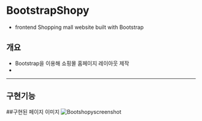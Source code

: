 # BootstrapShopy
- frontend
Shopping mall website built with Bootstrap 


## 개요<br/>

- Bootstrap을 이용해 쇼핑몰 홈페이지 레이아웃 제작
- 
----------------
## 구현기능

##구현된 페이지 이미지
![Bootshopyscreenshot](https://user-images.githubusercontent.com/71969709/118402978-40546b00-b6a7-11eb-911b-848323194c02.png)
